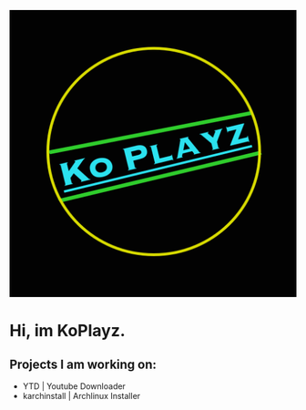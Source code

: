 ![](koplayz.png)

# Hi, im KoPlayz.

## Projects I am working on:

* YTD | Youtube Downloader
* karchinstall | Archlinux Installer

